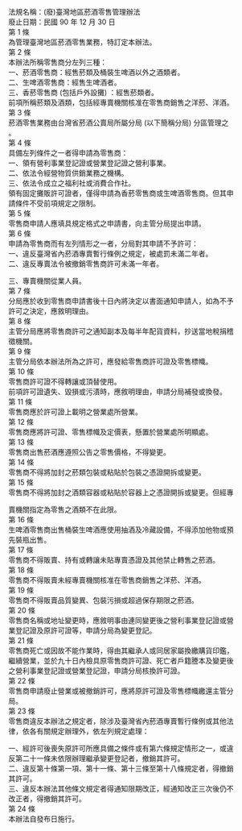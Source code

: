 法規名稱：(廢)臺灣地區菸酒零售管理辦法  
廢止日期：民國 90 年 12 月 30 日  
第 1 條  
為管理臺灣地區菸酒零售業務，特訂定本辦法。  
第 2 條  
本辦法所稱零售商分左列三種：  
一、菸酒零售商：經售菸類及桶裝生啤酒以外之酒類者。  
二、生啤酒零售商：經售生啤酒者。  
三、香菸零售商 (包括戶外設攤) ：經售菸類者。  
前項所稱菸類及酒類，包括經專賣機關核准在零售商銷售之洋菸、洋酒。  
第 3 條  
菸酒零售業務由台灣省菸酒公賣局所屬分局 (以下簡稱分局) 分區管理之  
。  
第 4 條  
具備左列條件之一者得申請為零售商：  
一、領有營利事業登記證或營業登記證之營利事業。  
二、依法令經營物質供銷業務之機構。  
三、依法令成立之福利社或消費合作社。  
領有固定攤販許可證者，僅得申請為香菸零售商或生啤酒零售商。但其申  
請條件不受前項規定之限制。  
第 5 條  
零售商申請人應填具規定格式之申請書，向主管分局提出申請。  
第 6 條  
申請為零售商而有左列情形之一者，分局對其申請不予許可：  
一、違反臺灣省內菸酒專賣暫行條例之規定，被處罰未滿二年者。  
二、違反專賣法令被撤銷零售商許可未滿一年者。  


三、專賣機關從業人員。  
第 7 條  
分局應於收到零售商申請書後十日內將決定以書面通知申請人，如為不予  
許可之決定，應敘明理由。  
第 8 條  
主管分局應將零售商許可之通知副本及每半年配貨資料，抄送當地稅捐稽  
徵機關。  
第 9 條  
主管分局依本辦法所為之許可，應發給零售商許可證及零售標幟。  
第 10 條  
零售商許可證不得轉讓或頂替使用。  
前項許可證遺失、毀損或污漬時，應敘明理由，申請分局補發或換發。  
第 11 條  
零售商應於許可證上載明之營業處所營業。  
第 12 條  
零售商應將許可證、零售標幟及定價表，懸置於營業處所明顯處。  
第 13 條  
零售商出售菸酒應遵照公告之零售價格，不得變更。  
第 14 條  
零售商不得將加封之菸類包裝或粘貼於包裝之憑證開拆或變更。  
第 15 條  
零售商不得將加封之酒類容器或粘貼於容器上之憑證開拆或變更。但經專  


賣機關指定為零售之酒類不在此限。  
第 16 條  
生啤酒零售商出售桶裝生啤酒應使用抽酒及冷藏設備，不得添加他物或預  
先裝瓶出售。  
第 17 條  
零售商不得販賣、持有或轉讓未貼專賣憑證及其他禁止轉售之菸酒。  
第 18 條  
零售商不得販賣未經專賣機關核准在零售商銷售之洋菸、洋酒。  
第 19 條  
零售商不得販賣品質變異、包裝污損或超過保存期限之菸酒。  
第 20 條  
零售商名稱或地址變更時，應敘明事由連同變更後之營利事業登記證或營  
業登記證及原許可證等，申請分局為變更登記。  
第 21 條  
零售商死亡或因故不能作業時，得由其繼承人或同居家屬換繳購貨印鑑，  
繼續營業，並於九十日內檢具原零售商許可證、死亡者戶籍謄本及變更後  
之營利事業登記證或營業登記證，申請分局核換許可證。  
第 22 條  
零售商申請廢止營業或被撤銷許可，應將原許可證及零售標幟繳還主管分  
局。  
第 23 條  
零售商違反本辦法之規定者，除涉及臺灣省內菸酒專賣暫行條例或其他法  
律，依各有關規定辦理外，依左列規定處理：  


一、經許可後喪失原許可所應具備之條件或有第六條規定情形之一，或違  
反第二十一條未依限辦理繼承變更登記者，撤銷其許可。  
二、違反第十條第一項、第十一條、第十三條至第十八條規定者，得撤銷  
其許可。  
三、違反本辦法其他條文規定者得通知限期改正，經通知改正三次後仍不  
改正者，得撤銷其許可。  
第 24 條  
本辦法自發布日施行。  


